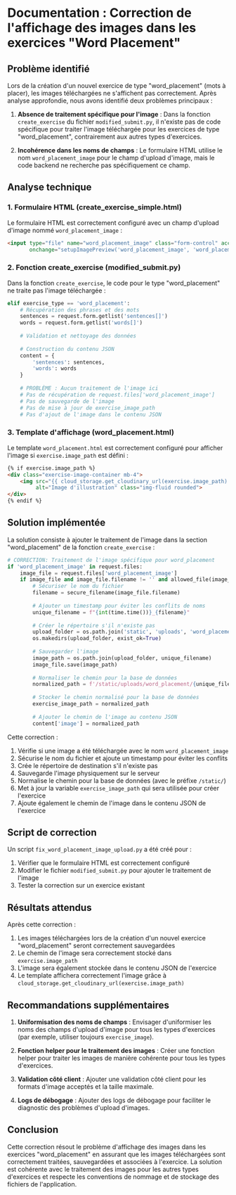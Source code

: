 # Documentation : Correction de l'affichage des images dans les exercices "Word Placement"

## Problème identifié

Lors de la création d'un nouvel exercice de type "word_placement" (mots à placer), les images téléchargées ne s'affichent pas correctement. Après analyse approfondie, nous avons identifié deux problèmes principaux :

1. **Absence de traitement spécifique pour l'image** : Dans la fonction `create_exercise` du fichier `modified_submit.py`, il n'existe pas de code spécifique pour traiter l'image téléchargée pour les exercices de type "word_placement", contrairement aux autres types d'exercices.

2. **Incohérence dans les noms de champs** : Le formulaire HTML utilise le nom `word_placement_image` pour le champ d'upload d'image, mais le code backend ne recherche pas spécifiquement ce champ.

## Analyse technique

### 1. Formulaire HTML (create_exercise_simple.html)

Le formulaire HTML est correctement configuré avec un champ d'upload d'image nommé `word_placement_image` :

```html
<input type="file" name="word_placement_image" class="form-control" accept="image/*" 
       onchange="setupImagePreview('word_placement_image', 'word_placement_image_preview', 'word_placement_preview_img')">
```

### 2. Fonction create_exercise (modified_submit.py)

Dans la fonction `create_exercise`, le code pour le type "word_placement" ne traite pas l'image téléchargée :

```python
elif exercise_type == 'word_placement':
    # Récupération des phrases et des mots
    sentences = request.form.getlist('sentences[]')
    words = request.form.getlist('words[]')
    
    # Validation et nettoyage des données
    
    # Construction du contenu JSON
    content = {
        'sentences': sentences,
        'words': words
    }
    
    # PROBLÈME : Aucun traitement de l'image ici
    # Pas de récupération de request.files['word_placement_image']
    # Pas de sauvegarde de l'image
    # Pas de mise à jour de exercise_image_path
    # Pas d'ajout de l'image dans le contenu JSON
```

### 3. Template d'affichage (word_placement.html)

Le template `word_placement.html` est correctement configuré pour afficher l'image si `exercise.image_path` est défini :

```html
{% if exercise.image_path %}
<div class="exercise-image-container mb-4">
    <img src="{{ cloud_storage.get_cloudinary_url(exercise.image_path) }}" 
         alt="Image d'illustration" class="img-fluid rounded">
</div>
{% endif %}
```

## Solution implémentée

La solution consiste à ajouter le traitement de l'image dans la section "word_placement" de la fonction `create_exercise` :

```python
# CORRECTION: Traitement de l'image spécifique pour word_placement
if 'word_placement_image' in request.files:
    image_file = request.files['word_placement_image']
    if image_file and image_file.filename != '' and allowed_file(image_file.filename):
        # Sécuriser le nom du fichier
        filename = secure_filename(image_file.filename)
        
        # Ajouter un timestamp pour éviter les conflits de noms
        unique_filename = f"{int(time.time())}_{filename}"
        
        # Créer le répertoire s'il n'existe pas
        upload_folder = os.path.join('static', 'uploads', 'word_placement')
        os.makedirs(upload_folder, exist_ok=True)
        
        # Sauvegarder l'image
        image_path = os.path.join(upload_folder, unique_filename)
        image_file.save(image_path)
        
        # Normaliser le chemin pour la base de données
        normalized_path = f'/static/uploads/word_placement/{unique_filename}'
        
        # Stocker le chemin normalisé pour la base de données
        exercise_image_path = normalized_path
        
        # Ajouter le chemin de l'image au contenu JSON
        content['image'] = normalized_path
```

Cette correction :

1. Vérifie si une image a été téléchargée avec le nom `word_placement_image`
2. Sécurise le nom du fichier et ajoute un timestamp pour éviter les conflits
3. Crée le répertoire de destination s'il n'existe pas
4. Sauvegarde l'image physiquement sur le serveur
5. Normalise le chemin pour la base de données (avec le préfixe `/static/`)
6. Met à jour la variable `exercise_image_path` qui sera utilisée pour créer l'exercice
7. Ajoute également le chemin de l'image dans le contenu JSON de l'exercice

## Script de correction

Un script `fix_word_placement_image_upload.py` a été créé pour :

1. Vérifier que le formulaire HTML est correctement configuré
2. Modifier le fichier `modified_submit.py` pour ajouter le traitement de l'image
3. Tester la correction sur un exercice existant

## Résultats attendus

Après cette correction :

1. Les images téléchargées lors de la création d'un nouvel exercice "word_placement" seront correctement sauvegardées
2. Le chemin de l'image sera correctement stocké dans `exercise.image_path`
3. L'image sera également stockée dans le contenu JSON de l'exercice
4. Le template affichera correctement l'image grâce à `cloud_storage.get_cloudinary_url(exercise.image_path)`

## Recommandations supplémentaires

1. **Uniformisation des noms de champs** : Envisager d'uniformiser les noms des champs d'upload d'image pour tous les types d'exercices (par exemple, utiliser toujours `exercise_image`).

2. **Fonction helper pour le traitement des images** : Créer une fonction helper pour traiter les images de manière cohérente pour tous les types d'exercices.

3. **Validation côté client** : Ajouter une validation côté client pour les formats d'image acceptés et la taille maximale.

4. **Logs de débogage** : Ajouter des logs de débogage pour faciliter le diagnostic des problèmes d'upload d'images.

## Conclusion

Cette correction résout le problème d'affichage des images dans les exercices "word_placement" en assurant que les images téléchargées sont correctement traitées, sauvegardées et associées à l'exercice. La solution est cohérente avec le traitement des images pour les autres types d'exercices et respecte les conventions de nommage et de stockage des fichiers de l'application.
